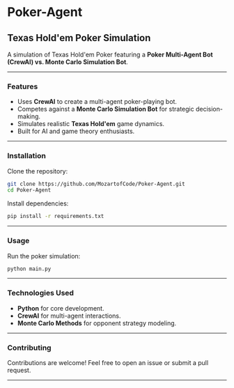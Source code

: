 # Poker-Agent

## Texas Hold'em Poker Simulation

A simulation of Texas Hold'em Poker featuring a **Poker Multi-Agent Bot (CrewAI) vs. Monte Carlo Simulation Bot**.

---

### Features

- Uses **CrewAI** to create a multi-agent poker-playing bot.  
- Competes against a **Monte Carlo Simulation Bot** for strategic decision-making.  
- Simulates realistic **Texas Hold'em** game dynamics.  
- Built for AI and game theory enthusiasts.  

---

### Installation

Clone the repository:
```sh
git clone https://github.com/MozartofCode/Poker-Agent.git
cd Poker-Agent
```

Install dependencies:
```sh
pip install -r requirements.txt
```

---

### Usage

Run the poker simulation:
```sh
python main.py
```

---

### Technologies Used

- **Python** for core development.  
- **CrewAI** for multi-agent interactions.  
- **Monte Carlo Methods** for opponent strategy modeling.  

---

### Contributing

Contributions are welcome! Feel free to open an issue or submit a pull request.  

---
